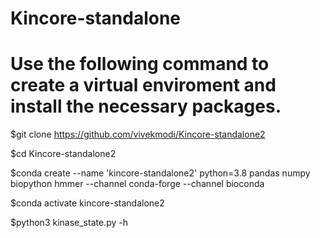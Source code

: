 # Kincore-standalone
# Use the following command to create a virtual enviroment and install the necessary packages.

$git clone https://github.com/vivekmodi/Kincore-standalone2

$cd Kincore-standalone2

$conda create --name 'kincore-standalone2' python=3.8 pandas numpy biopython hmmer --channel conda-forge --channel bioconda

$conda activate kincore-standalone2

$python3 kinase_state.py -h
